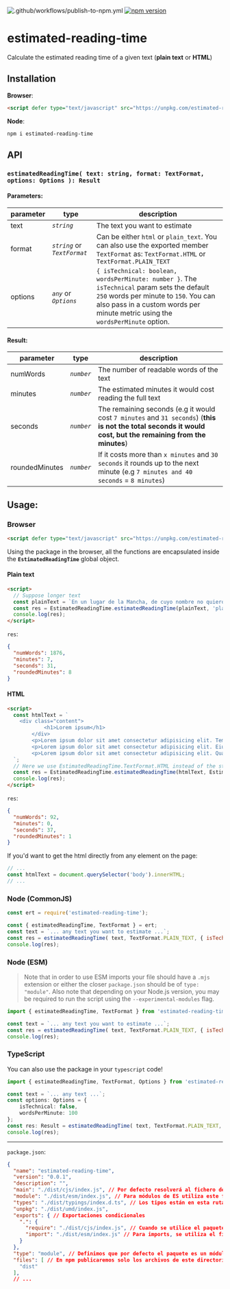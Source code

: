 ![.github/workflows/publish-to-npm.yml](https://github.com/Dellos7/estimated-reading-time/workflows/Test%20and%20NPM%20publish/badge.svg) [![npm version](https://badge.fury.io/js/estimated-reading-time.svg)](https://badge.fury.io/js/estimated-reading-time)

# estimated-reading-time

Calculate the estimated reading time of a given text (**plain text** or **HTML**)

## Installation

**Browser**:

```html
<script defer type="text/javascript" src="https://unpkg.com/estimated-reading-time@latest/dist/umd/index.js"></script>
```

**Node**:

```bash
npm i estimated-reading-time
```

## API

### `estimatedReadingTime( text: string, format: TextFormat, options: Options ): Result`

#### Parameters:

| parameter | type | description |
| ------------- | --- | ------------- |
| text  | *`string`*  | The text you want to estimate |
| format  | *`string`* or *`TextFormat`*  | Can be either `html` or `plain_text`. You can also use the exported member `TextFormat` as: `TextFormat.HTML` or `TextFormat.PLAIN_TEXT` |
| options  | *`any`* or *`Options`*  | `{ isTechnical: boolean, wordsPerMinute: number }`. The `isTechnical` param sets the default `250` words per minute to `150`. You can also pass in a custom words per minute metric using the `wordsPerMinute` option. |

#### Result:

| parameter | type | description |
| ------------- | --- | ------------- |
| numWords  | *`number`*  | The number of readable words of the text |
| minutes  | *`number`*  | The estimated minutes it would cost reading the full text |
| seconds  | *`number`*  | The remaining seconds (e.g it would cost `7 minutes` and `31 seconds`) (**this is not the total seconds it would cost, but the remaining from the minutes**) |
| roundedMinutes  | *`number`*  | If it costs more than `x minutes` and `30 seconds` it rounds up to the next minute (e.g `7 minutes and 40 seconds` = `8 minutes`) |

## Usage:

### Browser

```html
<script defer type="text/javascript" src="https://unpkg.com/estimated-reading-time@latest/dist/umd/index.js"></script>
```

Using the package in the browser, all the functions are encapsulated inside the **`EstimatedReadingTime`** global object.


#### Plain text

```html
<script>
  // Suppose longer text
  const plainText = `En un lugar de la Mancha, de cuyo nombre no quiero acordarme, no ha mucho tiempo que vivía un hidalgo de los de lanza en astillero, adarga antigua, rocín flaco y galgo corredor. Una olla de algo más vaca que carnero, salpicón las más noches, duelos y quebrantos los sábados, lantejas los viernes, algún palomino de añadidura los domingos, consumían las tres partes de su hacienda....`;
  const res = EstimatedReadingTime.estimatedReadingTime(plainText, 'plain_text', { isTechnical: false } );
  console.log(res);
</script>
```

`res`:

```json
{
  "numWords": 1876,
  "minutes": 7,
  "seconds": 31,
  "roundedMinutes": 8
}
```

#### HTML

```html
<script>
  const htmlText = `
    <div class="content">
            <h1>Lorem ipsum</h1>
        </div>
        <p>Lorem ipsum dolor sit amet consectetur adipisicing elit. Tempora placeat eaque dolore reprehenderit error animi veritatis? Corporis animi, sapiente ex voluptate, repudiandae nihil fugit soluta fugiat perferendis consectetur, quae id.</p>
        <p>Lorem ipsum dolor sit amet consectetur adipisicing elit. Eius accusamus, voluptatibus hic earum quas ea asperiores? Eos nostrum tempora eius impedit, perspiciatis explicabo maxime labore, deserunt ad vel, excepturi repudiandae!</p>
        <p>Lorem ipsum dolor sit amet consectetur adipisicing elit. Quam pariatur, esse nisi nesciunt nam consequatur voluptatem magnam necessitatibus perferendis eius recusandae fugiat, adipisci numquam optio! Distinctio magni dicta ex corrupti.</p>
  `;
  // Here we use EstimatedReadingTime.TextFormat.HTML instead of the string "html"
  const res = EstimatedReadingTime.estimatedReadingTime(htmlText, EstimatedReadingTime.TextFormat.HTML, { isTechnical: true } );
  console.log(res);
</script>
```
`res`:

```json
{
  "numWords": 92,
  "minutes": 0,
  "seconds": 37,
  "roundedMinutes": 1
}
```

If you'd want to get the html directly from any element on the page:

```javascript
// ...
const htmlText = document.querySelector('body').innerHTML;
// ...
```

### Node (CommonJS)

```javascript
const ert = require('estimated-reading-time');

const { estimatedReadingTime, TextFormat } = ert;
const text = `... any text you want to estimate ...`;
const res = estimatedReadingTime( text, TextFormat.PLAIN_TEXT, { isTechnical: false, wordsPerMinute: 300 } );
console.log(res);
```

### Node (ESM)

> Note that in order to use ESM imports your file should have a `.mjs` extension or either the closer `package.json` should be of `type: "module"`. Also note that depending on your Node.js version, you may be required to run the script using the `--experimental-modules` flag.

```javascript
import { estimatedReadingTime, TextFormat } from 'estimated-reading-time';

const text = `... any text you want to estimate ...`;
const res = estimatedReadingTime( text, TextFormat.PLAIN_TEXT, { isTechnical: true } );
console.log(res);
```

### TypeScript

You can also use the package in your `typescript` code!

```typescript
import { estimatedReadingTime, TextFormat, Options } from 'estimated-reading-time';

const text = `... any text ...`;
const options: Options = {
    isTechnical: false,
    wordsPerMinute: 100
};
const res: Result = estimatedReadingTime( text, TextFormat.PLAIN_TEXT, options );
console.log(res);
```

- - - 

`package.json`:

```json
{
  "name": "estimated-reading-time",
  "version": "0.0.1",
  "description": "",
  "main": "./dist/cjs/index.js", // Por defecto resolverá al fichero de CommonJS
  "module": "./dist/esm/index.js", // Para módulos de ES utiliza este fichero (utilizado por Webpack)
  "types": "./dist/typings/index.d.ts", // Los tipos están en esta ruta
  "unpkg": "./dist/umd/index.js",
  "exports": { // Exportaciones condicionales
    ".": {
      "require": "./dist/cjs/index.js", // Cuando se utilice el paquete con "require" se utiliza este archivo (CommonJS)
      "import": "./dist/esm/index.js" // Para imports, se utiliza el fichero de ESM
    }
  },
  "type": "module", // Definimos que por defecto el paquete es un módulo de ESM
  "files": [ // En npm publicaremos solo los archivos de este directorio
    "dist"
  ],
  // ...
```